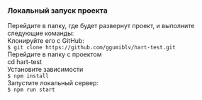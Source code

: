 <h3>Локальный запуск проекта</h3>

Перейдите в папку, где будет развернут проект, и выполните следующие команды: <br/>
Клонируйте его с GitHub:<br/>
`$ git clone https://github.com/ggumiblv/hart-test.git`<br/>
Перейдите в папку с проектом<br/>
cd hart-test<br/>
Установите зависимости <br/>
`$ npm install`<br/>
Запустите локальный сервер:<br/>
`$ npm run start`<br/>
